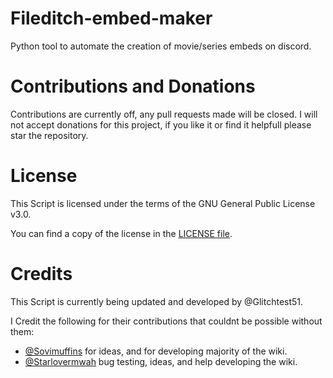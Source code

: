 Fileditch-embed-maker
=====
Python tool to automate the creation of movie/series embeds on discord.

Contributions and Donations
=====
Contributions are currently off, any pull requests made will be closed.
I will not accept donations for this project, if you like it or find it helpfull please star the repository.

License
=====
This Script is licensed under the terms of the GNU General Public License v3.0.

You can find a copy of the license in the [LICENSE file](LICENSE).

Credits
=====
This Script is currently being updated and developed by @Glitchtest51.

I Credit the following for their contributions that couldnt be possible without them:
- [@Sovimuffins](https://github.com/sovimuffins) for ideas, and for developing majority of the wiki.
- [@Starlovermwah](https://github.com/Starlovermwah) bug testing, ideas, and help developing the wiki.
